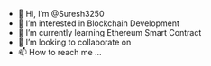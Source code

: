 - 👋 Hi, I’m @Suresh3250
- 👀 I’m interested in Blockchain Development
- 🌱 I’m currently learning Ethereum Smart Contract
- 💞️ I’m looking to collaborate on 
- 📫 How to reach me ...

<!---
Suresh3250/Suresh3250 is a ✨ special ✨ repository because its `README.md` (this file) appears on your GitHub profile.
You can click the Preview link to take a look at your changes.
--->
